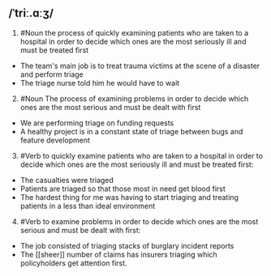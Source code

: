 ## /ˈtriː.ɑːʒ/  
1. #Noun
the process of quickly examining patients who are taken to a hospital in order to decide which ones are the most seriously ill and must be treated first

- The team's main job is to treat trauma victims at the scene of a disaster and perform triage
- The triage nurse told him he would have to wait

2. #Noun
The process of examining problems in order to decide which ones are the most serious and must be dealt with first

- We are performing triage on funding requests
- A healthy project is in a constant state of triage between bugs and feature development

3. #Verb
to quickly examine patients who are taken to a hospital in order to decide which ones are the most seriously ill and must be treated first:

- The casualties were triaged
- Patients are triaged so that those most in need get blood first
- The hardest thing for me was having to start triaging and treating patients in a less than ideal environment

4. #Verb
to examine problems in order to decide which ones are the most serious and must be dealt with first:

- The job consisted of triaging stacks of burglary incident reports
- The [[sheer]] number of claims has insurers triaging which policyholders get attention first. 